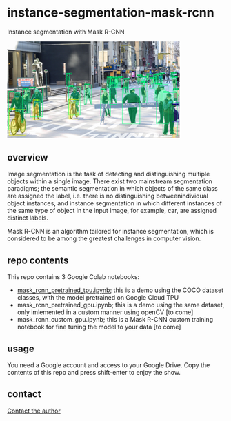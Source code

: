 # instance-segmentation-mask-rcnn

Instance segmentation with Mask R-CNN

<img src="images/result.png" width="400"/>


## overview

Image segmentation is the task of detecting and distinguishing multiple objects within a single image. There exist two mainstream segmentation paradigms; the semantic segmentation in which objects of the same class are assigned the label, i.e. there is no distinguishing betweenindividual object instances, and instance segmentation in which different instances of the same type of object in the input image, for example, car, are assigned distinct labels.

Mask R-CNN is an algorithm tailored for instance segmentation, which is considered to be among the greatest challenges in computer vision. 

## repo contents

This repo contains 3 Google Colab notebooks:

- [mask_rcnn_pretrained_tpu.ipynb](mask_rcnn_pretrained_tpu.ipynb); this is a demo using the COCO dataset classes, with the model pretrained on Google Cloud TPU
- mask_rcnn_pretrained_gpu.ipynb; this is a demo using the same dataset, only imlemented in a custom manner using openCV [to come]
- mask_rcnn_custom_gpu.ipynb; this is a Mask R-CNN custom training notebook for fine tuning the model to your data [to come]

## usage

You need a Google account and access to your Google Drive. Copy the contents of this repo and press shift-enter to enjoy the show.


## contact

[Contact the author](mailto:georgios.ouzounis@gmail.com)
